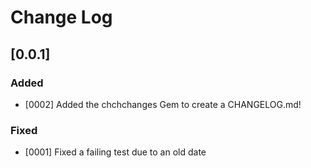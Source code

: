 # Change Log

## [0.0.1]
### Added
- [0002] Added the chchchanges Gem to create a CHANGELOG.md!
### Fixed
- [0001] Fixed a failing test due to an old date
